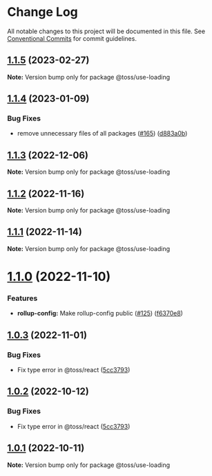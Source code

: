 # Change Log

All notable changes to this project will be documented in this file.
See [Conventional Commits](https://conventionalcommits.org) for commit guidelines.

## [1.1.5](https://github.com/toss/slash/compare/@toss/use-loading@1.1.4...@toss/use-loading@1.1.5) (2023-02-27)

**Note:** Version bump only for package @toss/use-loading





## [1.1.4](https://github.com/toss/slash/compare/@toss/use-loading@1.1.3...@toss/use-loading@1.1.4) (2023-01-09)


### Bug Fixes

* remove unnecessary files of all packages ([#165](https://github.com/toss/slash/issues/165)) ([d883a0b](https://github.com/toss/slash/commit/d883a0b2aebdbc2ca39c67902cec754c63921dfe))





## [1.1.3](https://github.com/toss/slash/compare/@toss/use-loading@1.1.2...@toss/use-loading@1.1.3) (2022-12-06)

**Note:** Version bump only for package @toss/use-loading





## [1.1.2](https://github.com/toss/slash/compare/@toss/use-loading@1.1.1...@toss/use-loading@1.1.2) (2022-11-16)

**Note:** Version bump only for package @toss/use-loading





## [1.1.1](https://github.com/toss/slash/compare/@toss/use-loading@1.1.0...@toss/use-loading@1.1.1) (2022-11-14)

**Note:** Version bump only for package @toss/use-loading





# [1.1.0](https://github.com/toss/slash/compare/@toss/use-loading@1.0.3...@toss/use-loading@1.1.0) (2022-11-10)


### Features

* **rollup-config:** Make rollup-config public ([#125](https://github.com/toss/slash/issues/125)) ([f6370e8](https://github.com/toss/slash/commit/f6370e8c4b0fa926e923b518c26b7071ee0e53da))





## [1.0.3](https://github.com/toss/slash/compare/@toss/use-loading@1.0.1...@toss/use-loading@1.0.3) (2022-11-01)


### Bug Fixes

* Fix type error in @toss/react ([5cc3793](https://github.com/toss/slash/commit/5cc37936e8739204f32f9f50ee61570b758343f8))





## [1.0.2](https://github.com/toss/slash/compare/@toss/use-loading@1.0.1...@toss/use-loading@1.0.2) (2022-10-12)


### Bug Fixes

* Fix type error in @toss/react ([5cc3793](https://github.com/toss/slash/commit/5cc37936e8739204f32f9f50ee61570b758343f8))





## [1.0.1](https://github.com/toss/slash/compare/@toss/use-loading@1.0.0...@toss/use-loading@1.0.1) (2022-10-11)

**Note:** Version bump only for package @toss/use-loading
